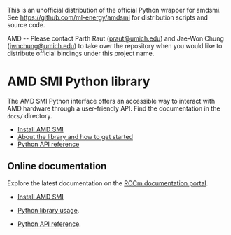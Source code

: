 This is an unofficial distribution of the official Python wrapper for amdsmi. See https://github.com/ml-energy/amdsmi for distribution scripts and source code.

AMD -- Please contact Parth Raut (<praut@umich.edu>) and Jae-Won Chung (<jwnchung@umich.edu>) to take over the repository when you would like to distribute official bindings under this project name.


# AMD SMI Python library

The AMD SMI Python interface offers an accessible way to interact
with AMD hardware through a user-friendly API. Find the documentation in the
`docs/` directory.

- [Install AMD SMI](../docs/install/install.md)
- [About the library and how to get started](../docs/how-to/amdsmi-py-lib.md)
- [Python API reference](../docs/reference/amdsmi-py-api.md)

## Online documentation

Explore the latest documentation on the [ROCm documentation
portal](https://rocm.docs.amd.com/projects/en/latest/index.html).

- [Install AMD
  SMI](https://rocm.docs.amd.com/projects/en/latest/install/install.html)

- [Python library
  usage](https://rocm.docs.amd.com/projects/en/latest/how-to/amdsmi-py-lib.html).

- [Python API
  reference](https://rocm.docs.amd.com/projects/en/latest/reference/amdsmi-py-api.html).
